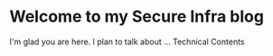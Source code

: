# Welcome to my Secure Infra blog

I'm glad you are here. I plan to talk about ...
Technical Contents  
